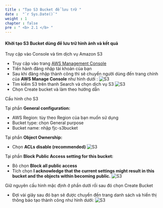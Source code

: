 ```yaml
---
title : "Tạo S3 Bucket để lưu trữ "
date :  "`r Sys.Date()`" 
weight : 1 
chapter : false
pre : " <b> 2.1 </b> "
---
```

#### Khởi tạo S3 Bucket dùng để lưu trữ hình ảnh và kết quả

 Truy cập vào Console và tìm dịch vụ Amazon S3
  - Truy cập vào trang [AWS Management Console](https://aws.amazon.com/vi/console/)
  - Tiến hành đăng nhập tài khoản của bạn
  - Sau khi đăng nhập thành công thì sẽ chuyển người dùng đến trang chính của **AWS Manage Console** như hình dưới : 
    ![S3](/images/console.png)
  - Tìm kiếm S3 trên thanh Search và chọn dịch vụ S3
    ![S3](/images/S3-1.png)
  - Chọn Create bucket và làm theo hướng dẫn

 Cấu hình cho S3

  Tại phần **General configuration:**
  - AWS Region: tùy theo Region của bạn muốn sử dụng
  - Bucket type: chọn General purpose
  - Bucket name: nhập fjc-s3bucket

  Tại phần **Object Ownership:**
  - Chọn **ACLs disable (recommended)**
   ![S3](/images/S3-3.png)

   Tại phần **Block Public Access setting for this bucket:**
   - Bỏ chọn **Block all public access**
   - Tích chọn **I acknowledge that the current settings might result in this bucket and the objects within becoming public.**
      ![S3](/images/S3-4.png)

  Giữ nguyên cấu hình mặc định ở phần dưới rồi sau đó chọn Create Bucket
  - Đợi vài giây sau đó bạn sẽ được chuyển đến trang danh sách và hiển thị thông báo tạo thành công như hình dưới:
      ![S3](/images/S3-5.png)